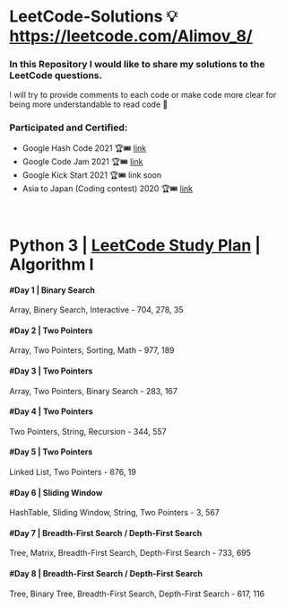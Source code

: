 # LeetCode-Solutions 💡 https://leetcode.com/Alimov_8/
### In this Repository I would like to share my solutions to the LeetCode questions.



I will try to provide comments to each code or make code more clear for being more understandable to read code 💬

### Participated and Certified:
- Google Hash Code 2021 🏆🎟 [link](https://drive.google.com/file/d/1U_rj13vygZNI6DywTjhBmshzNBcgZzh1/view?usp=sharing)
- Google Code Jam 2021  🏆🎟 [link](https://drive.google.com/file/d/1CQHxDgIdExqhrLHG0HI4plbtVAyVzDgj/view?usp=sharing)
- Google Kick Start 2021 🏆🎟 link soon
- Asia to Japan (Coding contest) 2020 🏆🎟 [link](https://drive.google.com/file/d/1Xymb6D0q4oemFzJI1jEWy8ASCLQzRV9Y/view?usp=sharing)

<br>
<!-- 
 ### 12 WeekLeetCode_Challenge: :mortar_board::mega:
1. Binary Search and Complexity Analysis
2. Binary Search Trees, Traversals and Balancing
3. Python Classes and Linked Lists
4. Stacks, Queues and Strings (coming soon)
5. Insertion Sort, Merge Sort and Divide-and-Conquer (coming soon)
6. Quicksort, Partitions and Average-case Complexity (coming soon)
7. Recursion, Backtracking and Dynamic Programming (coming soon)
8. Knapsack, Subsequence and Matrix Problems (coming soon)
9. Graphs, Breadth-First Search and Depth-First Search (coming soon)
10. Shortest Paths, Spanning Trees & Topological Sorting (coming soon)
11. Disjoint Sets and the Union Find Algorithm (coming soon)
12. Interview Questions, Tips & Practical Advice (coming soon) -->

# Python 3 | [LeetCode Study Plan](https://leetcode.com/study-plan/) | Algorithm I 
#### #Day 1 | Binary Search
Array, Binery Search, Interactive - 704, 278, 35

#### #Day 2 | Two Pointers
Array, Two Pointers, Sorting, Math - 977, 189

#### #Day 3 | Two Pointers
Array, Two Pointers, Binary Search - 283, 167

#### #Day 4 | Two Pointers
Two Pointers, String, Recursion - 344, 557

#### #Day 5 | Two Pointers
Linked List, Two Pointers - 876, 19

#### #Day 6 | Sliding Window
HashTable, Sliding Window, String, Two Pointers - 3, 567

#### #Day 7 | Breadth-First Search / Depth-First Search
Tree, Matrix, Breadth-First Search, Depth-First Search - 733, 695

#### #Day 8 | Breadth-First Search / Depth-First Search
Tree, Binary Tree, Breadth-First Search, Depth-First Search - 617, 116
